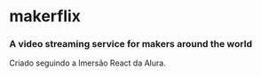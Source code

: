 # makerflix
### A video streaming service for makers around the world
Criado seguindo a Imersão React da Alura.
